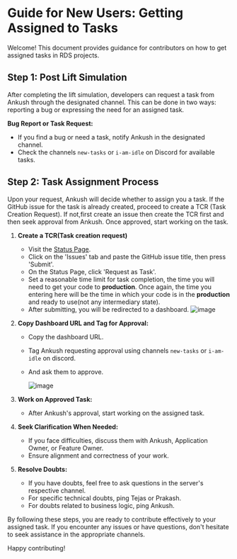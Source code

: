 # Guide for New Users: Getting Assigned to Tasks

Welcome! This document provides guidance for contributors on how to get assigned tasks in RDS projects.

## Step 1: Post Lift Simulation

After completing the lift simulation, developers can request a task from Ankush through the designated channel. This can be done in two ways: reporting a bug or expressing the need for an assigned task.

 **Bug Report or Task Request:**
   - If you find a bug or need a task, notify Ankush in the designated channel.
   - Check the channels `new-tasks` or `i-am-idle` on Discord for available tasks.

## Step 2: Task Assignment Process

Upon your request, Ankush will decide whether to assign you a task. If the GitHub issue for the task is already created, proceed to create a TCR (Task Creation Request). If not,first create an issue then create the TCR first and then seek approval from Ankush. Once approved, start working on the task.

1. **Create a TCR(Task creation request)**

   - Visit the [Status Page](https://status.realdevsquad.com/issues).
   - Click on the 'Issues' tab and paste the GitHub issue title, then press 'Submit'.
   - On the Status Page, click 'Request as Task'.
   - Set a reasonable time limit for task completion, the time you will need to get your code to **production**. Once again, the time you entering here will be the time in which your code is in the **production** and ready to use(not any intermediary state).
   - After submitting, you will be redirected to a dashboard.
     ![image](https://github.com/tejaskh3/uXHUB/assets/98630752/6d4069a5-1f00-44b6-a12a-b593400b0a9d)

2. **Copy Dashboard URL and Tag for Approval:**

   - Copy the dashboard URL.
   - Tag Ankush requesting approval using channels `new-tasks` or `i-am-idle` on discord.

   - And ask them to approve.

     ![image](https://github.com/tejaskh3/uXHUB/assets/98630752/029a562c-fe8d-48ec-a16a-1991e69d7e23)
3. **Work on Approved Task:**
   - After Ankush's approval, start working on the assigned task.

4. **Seek Clarification When Needed:**
   - If you face difficulties, discuss them with Ankush, Application Owner, or Feature Owner.
   - Ensure alignment and correctness of your work.

5. **Resolve Doubts:**
   - If you have doubts, feel free to ask questions in the server's respective channel.
   - For specific technical doubts, ping Tejas or Prakash.
   - For doubts related to business logic, ping Ankush.

By following these steps, you are ready to contribute effectively to your assigned task. If you encounter any issues or have questions, don't hesitate to seek assistance in the appropriate channels.

Happy contributing!
